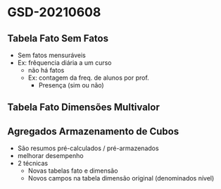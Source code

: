 # GSD-20210608

## Tabela Fato Sem Fatos
- Sem fatos mensuráveis
- Ex: frêquencia diária a um curso
	- não há fatos
	- Ex: contagem da freq. de alunos por prof.
		- Presença (sim ou não)

## Tabela Fato Dimensões Multivalor

## Agregados Armazenamento de Cubos
- São resumos pré-calculados / pré-armazenados
- melhorar desempenho
- 2 técnicas
	- Novas tabelas fato e dimensão
	- Novos campos na tabela dimensão original (denominados nível)